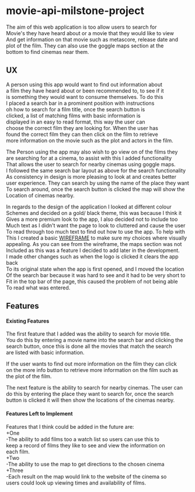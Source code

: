 # movie-api-milstone-project

The aim of this web application is too allow users to search for  
Movie's they have heard about or a movie that they would like to view  
And get information on that movie such as metascore, release date and   
plot of the film. They can also use the goggle maps section at the   
bottom to find cinemas near them. 

## UX

A person using this app would want to find out information about    
a film they have heard about or been recommended to, to see if it     
is something they would want to consume themselves. To do this    
I placed a search bar in a prominent position with instructions    
oh how to search for a film title, once the search button is     
clicked, a list of matching films with basic information is    
displayed in an easy to read format, this way the user can     
choose the correct film they are looking for. When the user has    
found the correct film they can then click on the film to retrieve    
more information on the movie such as the plot and actors in the film.   

The Person using the app may also wish to go view on of the films they    
are searching for at a cinema, to assist with this I added functionality   
That allows the user to search for nearby cinemas using goggle maps.  
I followed the same search bar layout as above for the search functionality  
As consistency in design is more pleasing to look at and creates better   
user experience. They can search by using the name of the place they want  
To search around, once the search button is clicked the map will show the  
Location of cinemas nearby.  

In regards to the design of the application I looked at different colour  
Schemes and decided on a gold/ black theme, this was because I think it  
Gives a more premium look to the app, I also decided not to include too  
Much text as I didn't want the page to look to cluttered and cause the user  
To read through too much text to find out how to use the app. To help with  
This I created a basic [WIREFRAME](https://github.com/cball1990/movie-api-milestone-project/blob/master/wireframe.jpg)
to make sure my choices where visually   
appealing. As you can see from the wireframe, the maps section was not  
Included as this was a feature I decided to add later in the development.  
I made other changes such as when the logo is clicked it clears the app back  
To its original state when the app is first opened, and I moved the location  
Of the search bar because it was hard to see and it had to be very short to  
Fit in the top bar of the page, this caused the problem of not being able  
To read what was entered.  

## Features  

#### Existing Features  

The first feature that I added was the ability to search for movie title.  
You do this by entering a movie name into the search bar and clicking the  
search button, once this is done all the movies that match the search  
are listed with basic information.  

If the user wants to find out more information on the film they can click  
on the more info button to retrieve more information on the film such as  
the plot of the film.  

The next feature is the ability to search for nearby cinemas. The user can  
do this by entering the place they want to search for, once the search   
button is clicked it will then show the locations of the cinemas nearby.  

#### Features Left to Implement  

Features that I think could be added in the future are:  
+One  
    -The ability to add films too a watch list so users can use this to  
    keep a record of films they like to see and view the information on   
    each film.  
+Two  
    -The ability to use the map to get directions to the chosen cinema  
+Three  
    -Each result on the map would link to the website of the cinema so  
    users could look up viewing times and availability of films.   